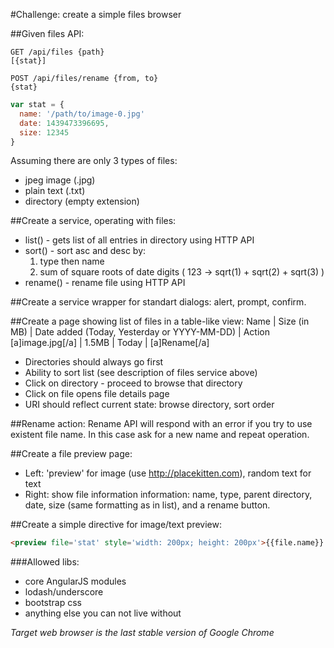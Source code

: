 #Challenge: create a simple files browser

##Given files API:
```
GET /api/files {path}
[{stat}]
 
POST /api/files/rename {from, to}
{stat}
```

```javascript
var stat = {
  name: '/path/to/image-0.jpg' 
  date: 1439473396695, 
  size: 12345
}
```

Assuming there are only 3 types of files:
- jpeg image (.jpg)
- plain text (.txt)
- directory (empty extension)​

##Create a service, operating with files:
- list() - gets list of all entries in directory using HTTP API
- sort() - sort asc and desc by: 
    1) type then name
    2) sum of square roots of date digits ( 123 -> sqrt(1) + sqrt(2) + sqrt(3) )
- rename() - rename file using HTTP API

##Create a service wrapper for standart dialogs: alert, prompt, confirm.

##Create a page showing list of files in a table-like view:
Name | Size (in MB) | Date added (Today, Yesterday or YYYY-MM-DD) | Action
[a]image.jpg[/a] | 1.5MB | Today | [a]Rename[/a]
- Directories should always go first
- Ability to sort list (see description of files service above)
- Click on directory - proceed to browse that directory
- Click on file opens file details page
- URI should reflect current state: browse directory, sort order

##Rename action:
Rename API will respond with an error if you try to use existent file name. In this case ask for a new name and repeat operation.

##Create a file preview page:
- Left: 'preview' for image (use http://placekitten.com), random text for text
- Right: show file information information: name, type, parent directory, date, size (same formatting as in list), and a rename button.

##Create a simple directive for image/text preview:
```html
<preview file='stat' style='width: 200px; height: 200px'>{{file.name}} {{file.size}}</preview>
```

###Allowed libs:
- core AngularJS modules
- lodash/underscore
- bootstrap css
- anything else you can not live without

*Target web browser is the last stable version of Google Chrome*
